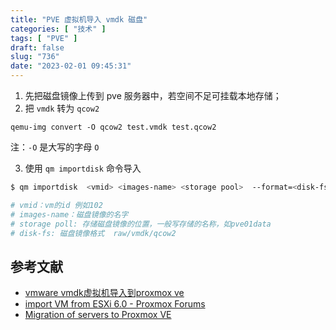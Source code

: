 ```yaml
---
title: "PVE 虚拟机导入 vmdk 磁盘"
categories: [ "技术" ]
tags: [ "PVE" ]
draft: false
slug: "736"
date: "2023-02-01 09:45:31"
---
```


1. 先把磁盘镜像上传到 pve 服务器中，若空间不足可挂载本地存储；
2. 把 `vmdk` 转为 `qcow2`

```text
qemu-img convert -O qcow2 test.vmdk test.qcow2
```

注：`-O` 是大写的字母 `O`

3. 使用 `qm importdisk` 命令导入

```bash
$ qm importdisk  <vmid> <images-name> <storage pool>  --format=<disk-fs> 

# vmid：vm的id 例如102
# images-name：磁盘镜像的名字
# storage poll: 存储磁盘镜像的位置，一般写存储的名称，如pve01data
# disk-fs: 磁盘镜像格式  raw/vmdk/qcow2
```

## 参考文献

- [vmware vmdk虚拟机导入到proxmox ve](https://zhuanlan.zhihu.com/p/467105568)
- [import VM from ESXi 6.0 - Proxmox Forums](https://forum.proxmox.com/threads/import-vm-from-esxi-6-0.107151/)
- [Migration of servers to Proxmox VE](https://pve.proxmox.com/wiki/Migration_of_servers_to_Proxmox_VE#Physical-to-Virtual_.28P2V.29)



